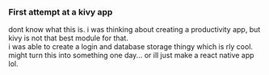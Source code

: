 ### First attempt at a kivy app

dont know what this is. i was thinking about creating a productivity app, but kivy is not that best module for that. <br>
i was able to create a login and database storage thingy which is rly cool. <br>
might turn this into something one day... or ill just make a react native app lol.
